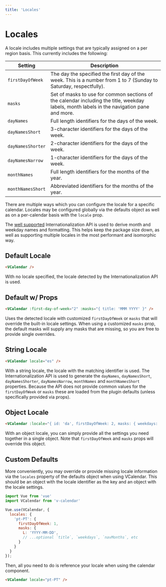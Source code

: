 ```yaml
---
title: 'Locales'
---
```


# Locales

A locale includes multiple settings that are typically assigned on a per region basis. This currently includes the following:

| Setting | Description |
| --- | --- |
| `firstDayOfWeek` | The day the specified the first day of the week. This is a number from 1 to 7 (Sunday to Saturday, respectfully). |
| `masks` | Set of masks to use for common sections of the calendar including the title, weekday labels, month labels in the navigation pane and more. |
| `dayNames` | Full length identifiers for the days of the week. |
| `dayNamesShort` | 3-character identifiers for the days of the week. |
| `dayNamesShorter` | 2-character identifiers for the days of the week. |
| `dayNamesNarrow` | 1-character identifiers for the days of the week. |
| `monthNames` | Full length identifiers for the months of the year. |
| `monthNamesShort` | Abbreviated identifiers for the months of the year. |

There are multiple ways which you can configure the locale for a specific calendar. Locales may be configured globally via the defaults object as well as on a per-calendar basis with the `locale` prop.

<BaseAlert>

The [well supported](https://caniuse.com/#feat=internationalization) Internationalization API is used to derive month and weekday names and formatting. This helps keep the package size down, as well as supporting multiple locales in the most performant and isomorphic way.
</BaseAlert>

## Default Locale

```html
<VCalendar />
```

With no locale specified, the locale detected by the Internationalization API is used.

## Default w/ Props

```html
<VCalendar :first-day-of-week="2" :masks="{ title: 'MMM YYYY' }" />
```

<Example centered>
  <VCalendar :first-day-of-week="2" :masks="{ title: 'MMM YYYY' }" />
</Example>

Uses the detected locale with customized `firstDayOfWeek` or `masks` that will override the built-in locale settings. When using a customized `masks` prop, the default masks will supply any masks that are missing, so you are free to provide single overrides.

## String Locale

```html
<VCalendar locale="es" />
```

<Example centered>
  <VCalendar locale="es" />
</Example>

With a string locale, the locale with the matching identifier is used. The Internationalization API is used to generate the `dayNames`, `dayNamesShort`, `dayNamesShorter`, `dayNamesNarrow`, `monthNames` and `monthNamesShort` properties. Because the API does not provide common values for the `firstDayOfWeek` or `masks` these are loaded from the plugin defaults (unless specifically provided via props).

## Object Locale

```html
<VCalendar :locale="{ id: 'da', firstDayOfWeek: 2, masks: { weekdays: 'WW' } }" />
```

<Example centered>
  <VCalendar :locale="{ id: 'da', firstDayOfWeek: 2, masks: { weekdays: 'WW' } }" />
</Example>

With an object locale, you can simply provide all the settings you need together in a single object.
Note that `firstDayOfWeek` and `masks` props will override this object.

## Custom Defaults

More conveniently, you may override or provide missing locale information via the `locales` property of the defaults object when using VCalendar. This should be an object with the locale identifier as the key and an object with the locale settings.

```js
import Vue from 'vue'
import VCalendar from 'v-calendar'

Vue.use(VCalendar, {
  locales: {
    'pt-PT': {
      firstDayOfWeek: 1,
      masks: {
        L: 'YYYY-MM-DD',
        // ...optional `title`, `weekdays`, `navMonths`, etc
      }
    }
  }
});
```

Then, all you need to do is reference your locale when using the calendar component.

```html
<VCalendar locale="pt-PT" />
```

<Example centered>
  <VCalendar locale="pt-PT" />
</Example>